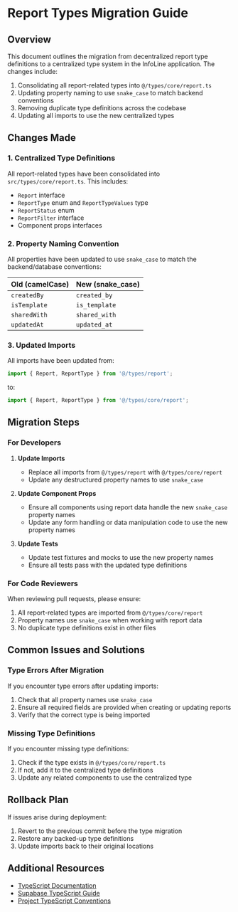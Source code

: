 # Report Types Migration Guide

## Overview

This document outlines the migration from decentralized report type definitions to a centralized type system in the InfoLine application. The changes include:

1. Consolidating all report-related types into `@/types/core/report.ts`
2. Updating property naming to use `snake_case` to match backend conventions
3. Removing duplicate type definitions across the codebase
4. Updating all imports to use the new centralized types

## Changes Made

### 1. Centralized Type Definitions

All report-related types have been consolidated into `src/types/core/report.ts`. This includes:

- `Report` interface
- `ReportType` enum and `ReportTypeValues` type
- `ReportStatus` enum
- `ReportFilter` interface
- Component props interfaces

### 2. Property Naming Convention

All properties have been updated to use `snake_case` to match the backend/database conventions:

| Old (camelCase) | New (snake_case) |
|-----------------|------------------|
| `createdBy`     | `created_by`     |
| `isTemplate`    | `is_template`    |
| `sharedWith`    | `shared_with`    |
| `updatedAt`     | `updated_at`     |


### 3. Updated Imports

All imports have been updated from:

```typescript
import { Report, ReportType } from '@/types/report';
```

to:

```typescript
import { Report, ReportType } from '@/types/core/report';
```

## Migration Steps

### For Developers

1. **Update Imports**
   - Replace all imports from `@/types/report` with `@/types/core/report`
   - Update any destructured property names to use `snake_case`

2. **Update Component Props**
   - Ensure all components using report data handle the new `snake_case` property names
   - Update any form handling or data manipulation code to use the new property names

3. **Update Tests**
   - Update test fixtures and mocks to use the new property names
   - Ensure all tests pass with the updated type definitions

### For Code Reviewers

When reviewing pull requests, please ensure:

1. All report-related types are imported from `@/types/core/report`
2. Property names use `snake_case` when working with report data
3. No duplicate type definitions exist in other files

## Common Issues and Solutions

### Type Errors After Migration

If you encounter type errors after updating imports:

1. Check that all property names use `snake_case`
2. Ensure all required fields are provided when creating or updating reports
3. Verify that the correct type is being imported

### Missing Type Definitions

If you encounter missing type definitions:

1. Check if the type exists in `@/types/core/report.ts`
2. If not, add it to the centralized type definitions
3. Update any related components to use the centralized type

## Rollback Plan

If issues arise during deployment:

1. Revert to the previous commit before the type migration
2. Restore any backed-up type definitions
3. Update imports back to their original locations

## Additional Resources

- [TypeScript Documentation](https://www.typescriptlang.org/docs/)
- [Supabase TypeScript Guide](https://supabase.com/docs/guides/with-typescript)
- [Project TypeScript Conventions](link-to-project-docs)
